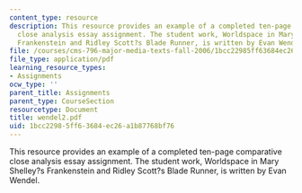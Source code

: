 ```yaml
---
content_type: resource
description: This resource provides an example of a completed ten-page comparative
  close analysis essay assignment. The student work, Worldspace in Mary Shelley?s
  Frankenstein and Ridley Scott?s Blade Runner, is written by Evan Wendel.
file: /courses/cms-796-major-media-texts-fall-2006/1bcc22985ff63684ec26a1b87768bf76_wendel2.pdf
file_type: application/pdf
learning_resource_types:
- Assignments
ocw_type: ''
parent_title: Assignments
parent_type: CourseSection
resourcetype: Document
title: wendel2.pdf
uid: 1bcc2298-5ff6-3684-ec26-a1b87768bf76
---
```

This resource provides an example of a completed ten-page comparative close analysis essay assignment. The student work, Worldspace in Mary Shelley?s Frankenstein and Ridley Scott?s Blade Runner, is written by Evan Wendel.

